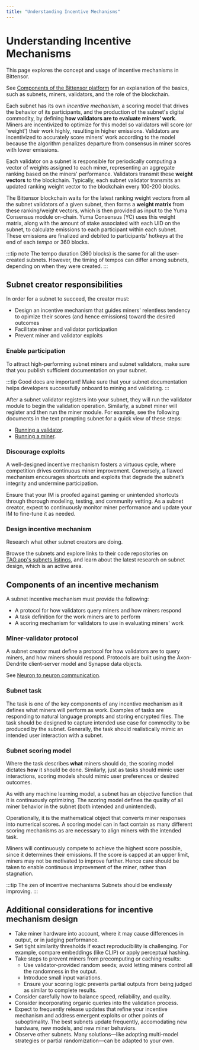 ```yaml
---
title: "Understanding Incentive Mechanisms"
---
```


# Understanding Incentive Mechanisms

This page explores the concept and usage of incentive mechanisms in Bittensor.

See [Components of the Bittensor platform](../learn/bittensor-building-blocks) for an explanation of the basics, such as subnets, miners, validators, and the role of the blockchain.

Each subnet has its own *incentive mechanism*, a scoring model that drives the behavior of its participants, and the production of the subnet's digital commodity, by defining **how validators are to evaluate miners’ work**. Miners are incentivized to optimize for this model so validators will score (or 'weight') their work highly, resulting in higher emissions. Validators are incentivized to accurately score miners' work according to the model because the algorithm penalizes departure from consensus in miner scores with lower emissions.

Each validator on a subnet is responsible for periodically computing a vector of weights assigned to each miner, representing an aggregate ranking based on the miners' performance. Validators transmit these **weight vectors** to the blockchain. Typically, each subnet validator transmits an updated ranking weight vector to the blockchain every 100-200 blocks.

The Bittensor blockchain waits for the latest ranking weight vectors from all the subnet validators of a given subnet, then forms a **weight matrix** from these ranking/weight vectors, which is then provided as input to the Yuma Consensus module on-chain. Yuma Consensus (YC) uses this weight matrix, along with the amount of stake associated with each UID on the subnet, to calculate emissions to each participant within each subnet. These emissions are finalized and debited to participants' hotkeys at the end of each *tempo* or 360 blocks.

:::tip note
The tempo duration (360 blocks) is the same for all the user-created subnets. However, the timing of tempos can differ among subnets, depending on when they were created.
:::

## Subnet creator responsibilities

In order for a subnet to succeed, the creator must:

- Design an incentive mechanism that guides miners' relentless tendency to opimize their scores (and hence emissions) toward the desired outcomes
- Facilitate miner and validator participation
- Prevent miner and validator exploits

### Enable participation

To attract high-performing subnet miners and subnet validators, make sure that you publish sufficient documentation on your subnet.

:::tip Good docs are important!
Make sure that your subnet documentation helps developers successfully onboard to mining and validating.
:::

After a subnet validator registers into your subnet, they will run the validator module to begin the validation operation. Similarly, a subnet miner will register and then run the miner module. For example, see the following documents in the text prompting subnet for a quick view of these steps:

- [Running a validator](https://github.com/opentensor/prompting/blob/main/docs/SN1_validation.md).
- [Running a miner](https://github.com/opentensor/prompting/blob/main/docs/stream_miner_template.md).

### Discourage exploits

A well-designed incentive mechanism fosters a virtuous cycle, where competition drives continuous miner improvement. Conversely, a flawed mechanism encourages shortcuts and exploits that degrade the subnet’s integrity and undermine participation.

Ensure that your IM is proofed against gaming or unintended shortcuts through thorough modeling, testing, and community vetting. As a subnet creator, expect to continuously monitor miner performance and update your IM to fine-tune it as needed.

### Design incentive mechanism

Research what other subnet creators are doing.

Browse the subnets and explore links to their code repositories on [TAO.app's subnets listings](https://tao.app), and learn about the latest research on subnet design, which is an active area.

## Components of an incentive mechanism

A subnet incentive mechanism must provide the following:

- A protocol for how validators query miners and how miners respond
- A task definition for the work miners are to perform
- A scoring mechanism for validators to use in evaluating miners' work

### Miner-validator protocol

A subnet creator must define a protocol for how validators are to query miners, and how miners should respond. Protocols are built using the Axon-Dendrite client-server model and Synapse data objects.

See [Neuron to neuron communication](./bittensor-building-blocks.md#neuron-to-neuron-communication).

### Subnet task

The task is one of the key components of any incentive mechanism as it defines what miners will perform as work. Examples of tasks are responding to natural language prompts and storing encrypted files. The task should be designed to capture intended use case for commodity to be produced by the subnet. Generally, the task should realistically mimic an intended user interaction with a subnet. 

### Subnet scoring model

Where the task describes **what** miners should do, the scoring model dictates **how** it should be done. Similarly, just as tasks should mimic user interactions, scoring models should mimic user preferences or desired outcomes.

As with any machine learning model, a subnet has an objective function that it is continuously optimizing. The scoring model defines the quality of all miner behavior in the subnet (both intended and unintended).

Operationally, it is the mathematical object that converts miner responses into numerical scores. A scoring model can in fact contain as many different scoring mechanisms as are necessary to align miners with the intended task.

Miners will continuously compete to achieve the highest score possible, since it determines their emissions. If the score is capped at an upper limit, miners may not be motivated to improve further. Hence care should be taken to enable continuous improvement of the miner, rather than stagnation.

:::tip The zen of incentive mechanisms
Subnets should be endlessly improving.
:::

## Additional considerations for incentive mechanism design

- Take miner hardware into account, where it may cause differences in output, or in judging performance.
- Set tight similarity thresholds if exact reproducibility is challenging. For example, compare embeddings (like CLIP) or apply perceptual hashing.  
- Take steps to prevent miners from precomputing or caching results:
	- Use validator-provided random seeds; avoid letting miners control all the randomness in the output.
	- Introduce small input variations.
	- Ensure your scoring logic prevents partial outputs from being judged as similar to complete results.
- Consider carefully how to balance speed, reliability, and quality.
- Consider incorporating organic queries into the validation process.
- Expect to frequently release updates that refine your incentive mechanism and address emergent exploits or other points of suboptimality. The best subnets update frequently, accomodating new hardware, new models, and new miner behaviors.
- Observe other subnets. Many solutions—like adopting multi-model strategies or partial randomization—can be adapted to your own.
